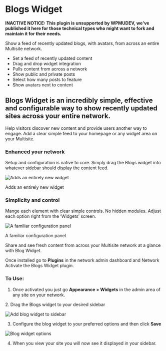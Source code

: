 # Blogs Widget

**INACTIVE NOTICE: This plugin is unsupported by WPMUDEV, we've published it here for those technical types who might want to fork and maintain it for their needs.**

Show a feed of recently updated blogs, with avatars, from across an entire Multisite network.

* Set a feed of recently updated content 
* Drag and drop widget integration 
* Pulls content from across a network 
* Show public and private posts 
* Select how many posts to feature 
* Show avatars next to content 


## Blogs Widget is an incredibly simple, effective and configurable way to show recently updated sites across your entire network.

Help visitors discover new content and provide users another way to engage. Add a clear simple feed to your homepage or any widget area on your Multisite.

### Enhanced your network

Setup and configuration is native to core. Simply drag the Blogs widget into whatever sidebar should display the content feed.

![Adds an entirely new widget][34]

Adds an entirely new widget

### Simplicity and control

Mange each element with clear simple controls. No hidden modules. Adjust each option right from the ‘Widgets’ screen.

![A familiar configuration panel][35]

A familiar configuration panel

Share and see fresh content from across your Multisite network at a glance with Blog Widget.

Once installed go to **Plugins** in the network admin dashboard and Network Activate the Blogs Widget plugin.

### To Use:

1.  Once activated you just go **Appearance > Widgets** in the admin area of any site on your network.

2\.   Drag the Blogs widget to your desired sidebar

![][37]

3.   Configure the blog widget to your preferred options and then click **Save**

![][38]

4.  When you view your site you will now see it displayed in your sidebar.

[34]: https://premium.wpmudev.org/wp-content/uploads/2009/03/blogs-drag.jpg
[35]: https://premium.wpmudev.org/wp-content/uploads/2009/03/blogs-widget.jpg
[37]: https://premium.wpmudev.org/wp-content/uploads/2009/03/blogwidget62.jpg "Add blog widget to sidebar"
[38]: https://premium.wpmudev.org/wp-content/uploads/2009/03/blogwidget61.jpg "Blog widget options"


  
